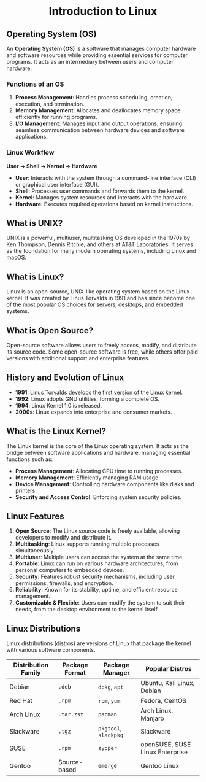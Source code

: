 <h1 align="center">Introduction to Linux</h1>

## Operating System (OS)
An **Operating System (OS)** is a software that manages computer hardware and software resources while providing essential services for computer programs. It acts as an intermediary between users and computer hardware.

### Functions of an OS
1. **Process Management**: Handles process scheduling, creation, execution, and termination.
2. **Memory Management**: Allocates and deallocates memory space efficiently for running programs.
3. **I/O Management**: Manages input and output operations, ensuring seamless communication between hardware devices and software applications.

### Linux Workflow
**User → Shell → Kernel → Hardware**
- **User**: Interacts with the system through a command-line interface (CLI) or graphical user interface (GUI).
- **Shell**: Processes user commands and forwards them to the kernel.
- **Kernel**: Manages system resources and interacts with the hardware.
- **Hardware**: Executes required operations based on kernel instructions.

## What is UNIX?
UNIX is a powerful, multiuser, multitasking OS developed in the 1970s by Ken Thompson, Dennis Ritchie, and others at AT&T Laboratories. It serves as the foundation for many modern operating systems, including Linux and macOS.

## What is Linux?
Linux is an open-source, UNIX-like operating system based on the Linux kernel. It was created by Linus Torvalds in 1991 and has since become one of the most popular OS choices for servers, desktops, and embedded systems.

## What is Open Source?
Open-source software allows users to freely access, modify, and distribute its source code. Some open-source software is free, while others offer paid versions with additional support and enterprise features.

## History and Evolution of Linux
- **1991**: Linus Torvalds develops the first version of the Linux kernel.
- **1992**: Linux adopts GNU utilities, forming a complete OS.
- **1994**: Linux Kernel 1.0 is released.
- **2000s**: Linux expands into enterprise and consumer markets.

## What is the Linux Kernel?
The Linux kernel is the core of the Linux operating system. It acts as the bridge between software applications and hardware, managing essential functions such as:
- **Process Management**: Allocating CPU time to running processes.
- **Memory Management**: Efficiently managing RAM usage.
- **Device Management**: Controlling hardware components like disks and printers.
- **Security and Access Control**: Enforcing system security policies.

## Linux Features
1. **Open Source**: The Linux source code is freely available, allowing developers to modify and distribute it.
2. **Multitasking**: Linux supports running multiple processes simultaneously.
3. **Multiuser**: Multiple users can access the system at the same time.
4. **Portable**: Linux can run on various hardware architectures, from personal computers to embedded devices.
5. **Security**: Features robust security mechanisms, including user permissions, firewalls, and encryption.
6. **Reliability**: Known for its stability, uptime, and efficient resource management.
7. **Customizable & Flexible**: Users can modify the system to suit their needs, from the desktop environment to the kernel itself.

## Linux Distributions
Linux distributions (distros) are versions of Linux that package the kernel with various software components.

| Distribution Family | Package Format | Package Manager | Popular Distros |
|--------------------|---------------|----------------|----------------|
| Debian | `.deb` | `dpkg`, `apt` | Ubuntu, Kali Linux, Debian |
| Red Hat | `.rpm` | `rpm`, `yum` | Fedora, CentOS |
| Arch Linux | `.tar.zst` | `pacman` | Arch Linux, Manjaro |
| Slackware | `.tgz` | `pkgtool`, `slackpkg` | Slackware |
| SUSE | `.rpm` | `zypper` | openSUSE, SUSE Linux Enterprise |
| Gentoo | Source-based | `emerge` | Gentoo Linux |
